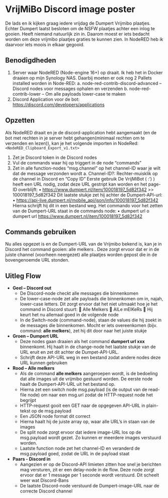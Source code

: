 # VrijMiBo Discord image poster
De lads en ik kijken graag iedere vrijdag de Dumpert Vrijmibo plaatjes. Echter Dumpert laatst besloten om de NSFW plaatjes achter een inlog te gooien. Heeft niemand natuurlijk zin in. Daarom moest er iets bedacht worden om deze vrijmibo plaatjes graties te kunnen zien. 
In NodeRED heb ik daarvoor iets moois in elkaar gegooid. 
## Benodigdheden
1.	Server waar NodeRED (Node-engine 16+) op draait. Ik heb het in Docker draaien op mijn Synology NAS. Daarbij moeten er ook nog 2 Pallets installed worden in Node-RED:
a.	node-red-contrib-discord-advanced – Discord nodes voor messages ophalen en verzenden
b.	node-red-contrib-lower – Om alle payloads lower-case te maken
2.	 Discord Application voor de bot: https://discord.com/developers/applications

## Opzetten
Als NodeRED draait en je de discord-application hebt aangemaakt (en de bot met rechten in je server hebt gehangen(minimaal rechten om te verzenden en lezen)), kan je het volgende importen in NodeRed: 
`` 
<NodeRED_Clipboard_Export_v1.txt>
`` 
1.	Zet je Discord token in de Discord nodes
2.	Vul de commands waar hij op triggert in de node “commands” 
3.	Zet in alle function-nodes “msg.channel” op het channel-ID waar je wilt dat de message verzonden wordt
a.	Channel-ID?: Rechter-muisklik op de channel in Discord en “Copy ID”
Eerste gebruik
De VrijMiBot ( :’) ) heeft een URL nodig, zodat deze URL gestript kan worden en het page-ID overblijft:
•	https://www.dumpert.nl/item/100018197_5d82f342 >> 100018197_5d82f342
Dit laatste stukje zet hij achter de Dumpert-API-url:
•	https://api-live.dumpert.nl/mobile_api/json/info/100018197_5d82f342
Hierna schrijft hij dit in een bestand weg. Het commando voor het zetten van de Dumpert-URL staat in de commands node:
•	dumpert url <URL van de vrijmibo met plaatjes>
o	dumpert url https://www.dumpert.nl/item/100018197_5d82f342

## Commands gebruiken
Nu alles opgezet is en de Dumpert-URL van de Vrijmibo bekend is, kan je in Discord het command gooien: alle melkers . Deze zorgt ervoor dat er in de juiste channel (voorheen neergezet) alle plaatjes worden gepost die in de bovengenoemde URL stonden. 

## Uitleg Flow
* **Geel – Discord out**
    * De Discord-node checkt alle messages die binnenkomen
    * De lower-case-node zet alle payloads die binnenkomen om in, najah, lower-case letters. Dit zorgt ervoor dat het niet uitmaakt hoe je het command in Discord stuurt:
        	Alle Melkers
        	AlLe mElKeRs
        	Hij keurt het nu allemaal goed in de volgende node
    *	In de Switch-node (command-node), staan de values die hij zoekt in de messages die binnenkomen. Mocht er iets overeenkomen (bijv. command: **alle melkers**), zet hij dit door naar het juiste stukje
* **Groen – Dumpert URL**
    * Deze nodes gaan draaien als het command **dumpert url xxx** binnenkomt. Hij haalt in de change-node het laatste stukje van de URL eruit en zet dit achter de Dumpet-API-URL. 
    * Schrijft deze API-URL weg in een bestand zodat andere nodes deze URL kunnen gebruiken
* **Rood – Alle melkers**
    * Als de command **alle melkers** aangeroepen wordt, is de bedoeling dat alle images uit de vrijmibo gestuurd worden. De eerste node haalt de Dumpert-API-URL uit het bestand op.
    * Hierna zet een switch node msg.payload (is de output van de read-file node) om naar een msg.url zodat de HTTP-request node het begrijpt
    * HTTP-request gooit een GET naar de opgegeven API-URL in plain-tekst op de msg.payload
    * Een JSON node format dit correct
    * Hierna haalt hij de juiste array op, waar alle URL’s in staan van de images
    * De split node zorgt ervoor dat iedere image-URL los op de msg.payload wordt gezet. Zo kunnen er meerdere images verstuurd worden.
    * Laatste function node zet het channel-ID en veranderd de msg.payload goed, zodat de URL in de payload staat
* **Paars -  Discord in**
    * Aangezien er op de Discord-API limieten zitten hoe snel je berichten mag versturen, zit er een delay-node in de flow. Deze node zorgt ervoor dat er 1 message per 1 seconde wordt verstuurd. Dit scheelt weer wat Discord-Bans
    * De laatste Discord-node verstuurd de Dumpert-image-URL naar de correcte Discord channel
